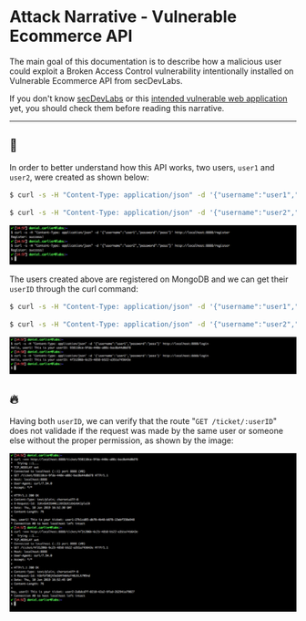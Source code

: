 # Attack Narrative - Vulnerable Ecommerce API
The main goal of this documentation is to describe how a malicious user could exploit a Broken Access Control vulnerability intentionally installed on Vulnerable Ecommerce API from secDevLabs.

If you don't know [secDevLabs] or this [intended vulnerable web application][2] yet, you should check them before reading this narrative.

---
## 👀

In order to better understand how this API works, two users, `user1` and `user2`, were created as shown below: 

```sh
$ curl -s -H "Content-Type: application/json" -d '{"username":"user1","password":"pass"}' http://localhost:8888/register  
```
```sh
$ curl -s -H "Content-Type: application/json" -d '{"username":"user2","password":"pass"}' http://localhost:8888/register
```

<p align="center">
    <img src="attack1.png"/>
</p>

The users created above are registered on MongoDB and we can get their `userID` through the curl command:

```sh
$ curl -s -H "Content-Type: application/json" -d '{"username":"user1","password":"pass"}' http://localhost:8888/login
```
```sh
$ curl -s -H "Content-Type: application/json" -d '{"username":"user2","password":"pass"}' http://localhost:8888/login
```

<p align="center">
    <img src="attack2.png"/>
</p>

## 🔥

Having both `userID`, we can verify that the route "`GET /ticket/:userID`" does not validade if the request was made by the same user or someone else without the proper permission, as shown by the image:

<p align="center">
    <img src="attack3.png"/>
</p>

[secDevLabs]: https://github.com/globocom/secDevLabs
[2]:https://github.com/globocom/secDevLabs/tree/master/owasp-top10-2017-apps/a5/ecommerce-api